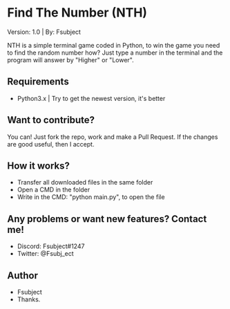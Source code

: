 # Find The Number (NTH)
Version: 1.0 | By: Fsubject

NTH is a simple terminal game coded in Python, to win the game you need to find the random number
how? Just type a number in the terminal and the program will answer by "Higher" or "Lower".

## Requirements
- Python3.x | Try to get the newest version, it's better

## Want to contribute?
You can! Just fork the repo, work and make a Pull Request. If the changes are good
useful, then I accept.

## How it works?
- Transfer all downloaded files in the same folder
- Open a CMD in the folder
- Write in the CMD: "python main.py", to open the file

## Any problems or want new features? Contact me!
- Discord: Fsubject#1247
- Twitter: @Fsubj_ect

## Author
- Fsubject
- Thanks.
